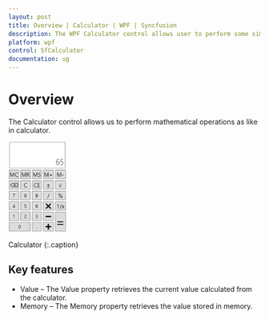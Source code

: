 ```yaml
---
layout: post
title: Overview | Calculator | WPF | Syncfusion
description: The WPF Calculator control allows user to perform some simple arithmetic calculations without switching to an external application.
platform: wpf
control: SfCalculator
documentation: ug
---
```


# Overview

The Calculator control allows us to perform mathematical operations as like in calculator.

![](Overview_images/Overview_img1.png)

Calculator
{:.caption}

## Key features

* Value – The Value property retrieves the current value calculated from the calculator.
* Memory – The Memory property retrieves the value stored in memory.